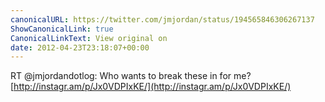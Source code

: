 ```yaml
---
canonicalURL: https://twitter.com/jmjordan/status/194565846306267137
ShowCanonicalLink: true
CanonicalLinkText: View original on
date: 2012-04-23T23:18:07+00:00
---
```

RT @jmjordandotlog: Who wants to break these in for me? [http://instagr.am/p/Jx0VDPIxKE/](http://instagr.am/p/Jx0VDPIxKE/)